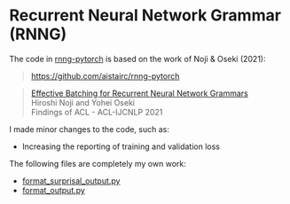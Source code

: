 # Recurrent Neural Network Grammar (RNNG)

The code in [rnng-pytorch](rnng-pytorch) is based on the work of Noji & Oseki (2021):

> https://github.com/aistairc/rnng-pytorch 

> [Effective Batching for Recurrent Neural Network Grammars](https://aclanthology.org/2021.findings-acl.380.pdf) <br>
> Hiroshi Noji and Yohei Oseki <br>
> Findings of ACL - ACL-IJCNLP 2021 <br>


I made minor changes to the code, such as:
* Increasing the reporting of training and validation loss

The following files are completely my own work: 
* [format_surprisal_output.py](format_surprisal_output.py)
* [format_output.py](format_output.py)

